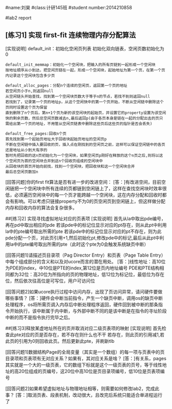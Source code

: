 #name:刘昊
#class:计研145班
#student number:2014210858

#lab2 report
## [练习1] 实现 first-fit 连续物理内存分配算法
[实现说明]
    default_init：初始化空闲页列表
    初始化双向链表，空闲页数初始化为0
    
    default_init_memmap：初始化一个空闲块，把输入的所有页链到一起形成一个空闲块
    按地址顺序从小到达，把空闲页链在一起，形成一个空闲块，起始地址为第一个页，在第一个页内记录这个空闲块包含多少页
    
    default_alloc_pages：分配n个连续的空闲页，返回第一个页的地址
    若空闲页小于n,则返回null
    从空闲链头开始查找，找到第一个空闲块页数大于等于n的节点，若找不到则返回null
    若找到了，记录第一个页的地址p，从这个空闲快中的第一个页开始，不断从空闲链中删除这个页同时设置这个页为保留
    直到删除了n个页后，第n+1个页为新的该空闲块的起始页，并设置它的property设置为该空闲快的剩余页数，然后总空闲页数减去n,最后返回p(由于各页本身是链在一起的分配出去的页只需给出第一个页的地址，不用管从空闲页链表中删除这些页后这些页的指针是否会丢失)
    
    default_free_pages:回收n个页
    首先找到第一个起始页地址大于回收块起始页地址的空闲页p
    不断在空闲链中插入要回收的页，插入点在刚找到的空闲页之前，这样可以保证空闲链中的各页还是地址从小到大有序的
    暂时先把回收的这n页初始化为一个空闲块，如果空闲页p刚好在释放的这个n页之后,则将以这个空闲页为首的空闲块合并到这n个回收页组成的空闲块中
    从回收块的首页开始向前找，找到一个空闲块，把回收块和这一个空闲块合并
    最后总空闲页数加n

[回答问题]你的first fit算法是否有进一步的改进空间：
[答：]有改进空间，目前空闲链把一个空闲块中所有连续的页都链到空闲链上了，这样在查找空闲块时效率很低，必须遍历空闲块中的每一个页才能跨越一个空闲块，这在内存分配和回收时都会有影响。可以考虑只链接property不为0的页空闲页到空闲链上，但这样做分配内存和回收内存的算法会复杂很多。

##[练习2] 实现寻找虚拟地址对应的页表项
[实现说明]
    首先从la中取出pde编号，再在pd中取出相应的pde
    若该pde中的标记位显示对应的pt存在，则从此pt中利用la中的pte编号取出所需的pte
    若该pde中的标记位显示对应的pt不存在，则为此pde分配一个页，对此页引用+1,然后初始化pt,修改pde中的标记,最后从此pt中利用la中的pte编号取出所需的pte（此时这个pte为0会触发系统缺页中断）

[回答问题1]请描述页目录项（Pag Director Entry）和页表（Page Table Entry）中每个组成部分的含义和以及对ucore而言的潜在用处。
[答：]线性地址：高10位为PDE的index，中10位是PTE的index,第12位是页内地址编号
PDE和PTE结构相同都为32位：高20位为所指向的页的物理地址，低12位为标记位，最低位为存在位，然后依次往高位是可写位，用户可访问位

[回答问题2]如果ucore执行过程中访问内存，出现了页访问异常，请问硬件要做哪些事情？
[答：]硬件会中断当前指令，产生一个缺页中断，调用os的缺页中断处理程序，os将所需页调入内存后中断处理程序返回，硬件回到被中断的那条指令开始执行，该中断属于内中断，与外部中断不同的是该中断是在指令的寻址阶段中断的而不是指令执行完毕之后。

##[练习3]释放某虚地址所在的页并取消对应二级页表项的映射
[实现说明]
    首先检查此pte对应的页是否存在，若不存在则什么也不干
    若存在，则此页的引用减1,若此页的引用为0则回收此页。然后更新此pte，并刷新tlb

[回答问题1]数据结构Page的全局变量（其实是一个数组）的每一项与页表中的页目录项和页表项有无对应关系？如果有，其对应关系是啥？
[答：]有关系，pages其实就是一个大的一级页表，它的数组下标就是这个一级页表的页号，等于线性地址的高20位组成的页编号，这20位中高10位是页目录项编号，低10位是页表项编号

[回答问题2]如果希望虚拟地址与物理地址相等，则需要如何修改lab2，完成此事？ 
[答：]取消页表、段表机制，改动很大，且改完后系统只能适合单进程运行了